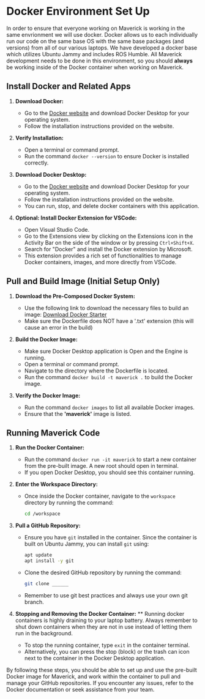 # Docker Environment Set Up 
In order to ensure that everyone working on Maverick is working in the same envrionment we will use docker. Docker allows us to each individually run our code on the same base OS with the same base packages (and versions) from all of our various laptops. We have developed a docker base which utilizes Ubuntu Jammy and includes ROS Humble. All Maverick development needs to be done in this environment, so you should **always** be working inside of the Docker container when working on Maverick. 

## Install Docker and Related Apps 
1. **Download Docker:**
   - Go to the [Docker website](https://www.docker.com/products/docker-desktop) and download Docker Desktop for your operating system.
   - Follow the installation instructions provided on the website.

2. **Verify Installation:**
   - Open a terminal or command prompt.
   - Run the command `docker --version` to ensure Docker is installed correctly.

3. **Download Docker Desktop:**
    - Go to the [Docker website](https://www.docker.com/products/docker-desktop) and download Docker Desktop for your operating system.
    - Follow the installation instructions provided on the website.
    - You can run, stop, and delete docker containers with this application. 

4. **Optional: Install Docker Extension for VSCode:**
   - Open Visual Studio Code.
   - Go to the Extensions view by clicking on the Extensions icon in the Activity Bar on the side of the window or by pressing `Ctrl+Shift+X`.
   - Search for "Docker" and install the Docker extension by Microsoft.
   - This extension provides a rich set of functionalities to manage Docker containers, images, and more directly from VSCode.

## Pull and Build Image (Initial Setup Only)
1. **Download the Pre-Composed Docker System:**
   - Use the following link to download the necessary files to build an image: [Download Docker Starter](https://github.com/umigv/Docker-Env)
   - Make sure the Dockerfile does NOT have a '.txt' extension (this will cause an error in the build)

2. **Build the Docker Image:**
   - Make sure Docker Desktop application is Open and the Engine is running. 
   - Open a terminal or command prompt.
   - Navigate to the directory where the Dockerfile is located.
   - Run the command `docker build -t maverick .` to build the Docker image.

3. **Verify the Docker Image:**
   - Run the command `docker images` to list all available Docker images.
   - Ensure that the **'maverick'** image is listed.

## Running Maverick Code 
1. **Run the Docker Container:**
   - Run the command `docker run -it maverick` to start a new container from the pre-built image. A new root should open in terminal. 
   - If you open Docker Desktop, you should see this container running. 
2. **Enter the Workspace Directory:**
   - Once inside the Docker container, navigate to the `workspace` directory by running the command:
     ```sh
     cd /workspace
     ```

3. **Pull a GitHub Repository:**
   - Ensure you have `git` installed in the container. Since the container is built on Ubuntu Jammy, you can install `git` using:
     ```sh
     apt update
     apt install -y git
     ```
   - Clone the desired GitHub repository by running the command:
     ```sh
     git clone ______
     ```
   - Remember to use git best practices and always use your own git branch.

4. **Stopping and Removing the Docker Container:**
   ** Running docker containers is highly draining to your laptop battery. Always remember to shut down containers when they are not in use instead of letting them run in the background. 
   - To stop the running container, type `exit` in the container terminal.
   - Alternatively, you can press the stop (block) or the trash can icon next to the container in the Docker Desktop application. 

By following these steps, you should be able to set up and use the pre-built Docker image for Maverick, and work within the container to pull and manage your GitHub repositories. If you encounter any issues, refer to the Docker documentation or seek assistance from your team.